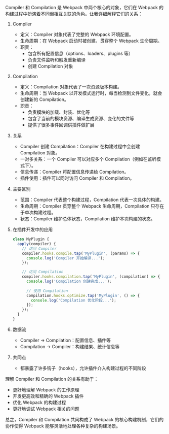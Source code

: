 Compiler 和 Compilation 是 Webpack 中两个核心的对象，它们在 Webpack 的构建过程中扮演着不同但相互关联的角色。让我详细解释它们的关系：

1. Compiler

   - 定义：Compiler 对象代表了完整的 Webpack 环境配置。
   - 生命周期：在 Webpack 启动时被创建，贯穿整个 Webpack 生命周期。
   - 职责：
     - 包含所有配置信息（options、loaders、plugins 等）
     - 负责文件监听和触发重新编译
     - 创建 Compilation 对象

2. Compilation

   - 定义：Compilation 对象代表了一次资源版本构建。
   - 生命周期：当 Webpack 以开发模式运行时，每当检测到文件变化，就会创建新的 Compilation。
   - 职责：
     - 负责模块的加载、封装、优化等
     - 包含了当前的模块资源、编译生成资源、变化的文件等
     - 提供了很多事件回调供插件做扩展

3. 关系

   - Compiler 创建 Compilation：Compiler 在构建过程中会创建 Compilation 对象。
   - 一对多关系：一个 Compiler 可以对应多个 Compilation（例如在监听模式下）。
   - 信息传递：Compiler 将配置信息传递给 Compilation。
   - 插件使用：插件可以同时访问 Compiler 和 Compilation。

4. 主要区别

   - 范围：Compiler 代表整个构建过程，Compilation 代表一次具体的构建。
   - 生命周期：Compiler 贯穿整个 Webpack 生命周期，Compilation 只存在于单次构建过程。
   - 状态：Compiler 维护总体状态，Compilation 维护本次构建的状态。

5. 在插件开发中的应用

   ```javascript
   class MyPlugin {
     apply(compiler) {
       // 访问 Compiler
       compiler.hooks.compile.tap('MyPlugin', (params) => {
         console.log('Compiler 开始编译...');
       });

       // 访问 Compilation
       compiler.hooks.compilation.tap('MyPlugin', (compilation) => {
         console.log('Compilation 创建完成...');
         
         // 使用 Compilation
         compilation.hooks.optimize.tap('MyPlugin', () => {
           console.log('Compilation 优化阶段...');
         });
       });
     }
   }
   ```

6. 数据流

   - Compiler → Compilation：配置信息、插件等
   - Compilation → Compiler：构建结果、统计信息等

7. 共同点

   - 都暴露了许多钩子（hooks），允许插件介入构建过程的不同阶段

理解 Compiler 和 Compilation 的关系有助于：

- 更好地理解 Webpack 的工作原理
- 开发更高效和精确的 Webpack 插件
- 优化 Webpack 的构建过程
- 更好地调试 Webpack 相关的问题

总之，Compiler 和 Compilation 共同构成了 Webpack 的核心构建机制，它们的协作使得 Webpack 能够灵活地处理各种复杂的构建场景。
